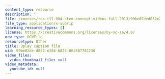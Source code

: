 ```yaml
---
content_type: resource
description: ''
file: /courses/res-tll-004-stem-concept-videos-fall-2013/99be02ded852e204b82306e587702230_Of68ZXH35o0.srt
file_type: application/x-subrip
learning_resource_types: []
license: https://creativecommons.org/licenses/by-nc-sa/4.0/
ocw_type: OCWFile
resourcetype: Other
title: 3play caption file
uid: 99be02de-d852-e204-b823-06e587702230
video_files:
  video_thumbnail_file: null
video_metadata:
  youtube_id: null
---
```


